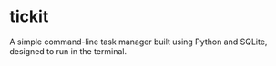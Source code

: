# tickit
A simple command-line task manager built using Python and SQLite, designed to run in the terminal.
